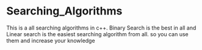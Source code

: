 # Searching_Algorithms
This is a all searching algorithms in c++.
Binary Search is the best in all and Linear search is the easiest searching algorithm from all.
so you can use them and increase your knowledge
